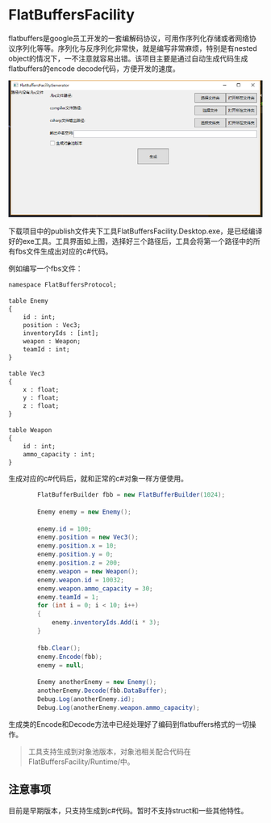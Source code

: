 # FlatBuffersFacility

flatbuffers是google员工开发的一套编解码协议，可用作序列化存储或者网络协议序列化等等。序列化与反序列化非常快，就是编写非常麻烦，特别是有nested object的情况下，一不注意就容易出错。该项目主要是通过自动生成代码生成flatbuffers的encode decode代码，方便开发的速度。

![](Images/1.png)

下载项目中的publish文件夹下工具FlatBuffersFacility.Desktop.exe，是已经编译好的exe工具。工具界面如上图，选择好三个路径后，工具会将第一个路径中的所有fbs文件生成出对应的c#代码。

例如编写一个fbs文件：
```
namespace FlatBuffersProtocol;

table Enemy  
{
    id : int;
    position : Vec3;
    inventoryIds : [int];
    weapon : Weapon;
    teamId : int;
}

table Vec3
{
    x : float;
    y : float;
    z : float;
}

table Weapon
{
    id : int;
    ammo_capacity : int;
}
```

生成对应的c#代码后，就和正常的c#对象一样方便使用。
```csharp
        FlatBufferBuilder fbb = new FlatBufferBuilder(1024);

        Enemy enemy = new Enemy();

        enemy.id = 100;
        enemy.position = new Vec3();
        enemy.position.x = 10;
        enemy.position.y = 0;
        enemy.position.z = 200;
        enemy.weapon = new Weapon();
        enemy.weapon.id = 10032;
        enemy.weapon.ammo_capacity = 30;
        enemy.teamId = 1;
        for (int i = 0; i < 10; i++)
        {
            enemy.inventoryIds.Add(i * 3);
        }
        
        fbb.Clear();
        enemy.Encode(fbb);
        enemy = null;
        
        Enemy anotherEnemy = new Enemy();
        anotherEnemy.Decode(fbb.DataBuffer);
        Debug.Log(anotherEnemy.id);
        Debug.Log(anotherEnemy.weapon.ammo_capacity);
```

生成类的Encode和Decode方法中已经处理好了编码到flatbuffers格式的一切操作。

>工具支持生成到对象池版本，对象池相关配合代码在FlatBuffersFacility/Runtime/中。

## 注意事项
目前是早期版本，只支持生成到c#代码。暂时不支持struct和一些其他特性。
